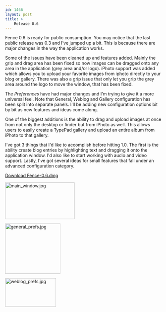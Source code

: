 ```yaml
---
id: 1466
layout: post
title: >
    Release 0.6
---
```


Fence 0.6 is ready for public consumption. You may notice that the last public release was 0.3 and I've jumped up a bit. This is because there are major changes in the way the application works.

Some of the issues have been cleaned up and features added. Mainly the grip and drag area has been fixed so now images can be dragged onto any area in the application (grey area and/or logo). iPhoto support was added which allows you to upload your favorite images from iphoto directly to your blog or gallery. There was also a grip issue that only let you grip the grey area around the logo to move the window, that has been fixed.

The <em>Preferences</em> have had major changes and I'm trying to give it a more universal feel. Note that General, Weblog and Gallery configuration has been split into separate panels. I'll be adding new configuration options bit by bit as new features and ideas come along.

One of the biggest additions is the ability to drag and upload images at once from not only the desktop or finder but from iPhoto as well. This allows users to easily create a TypePad gallery and upload an entire album from iPhoto to that gallery.

I've got 3 things that I'd like to accomplish before hitting 1.0. The first is the ability create blog entries by highlighting text and dragging it onto the application window. I'd also like to start working with audio and video support. Lastly, I've got several ideas for small features that fall under an advanced configuration category.

<a href="http://blog.socklabs.com/typepad-uploader/Fence-0.6.dmg">Download Fence-0.6.dmg</a>

<a href="http://blog.socklabs.com/typepad-uploader/0.6/main_window.jpg"><img alt="main_window.jpg" src="http://blog.socklabs.com/typepad-uploader/0.6/main_window-thumb.jpg" width="224" height="118" /></a>

<a href="http://blog.socklabs.com/typepad-uploader/0.6/general_prefs.jpg"><img alt="general_prefs.jpg" src="http://blog.socklabs.com/typepad-uploader/0.6/general_prefs-thumb.jpg" width="178" height="162" /></a>

<a href="http://blog.socklabs.com/typepad-uploader/0.6/weblog_prefs.jpg"><img alt="weblog_prefs.jpg" src="http://blog.socklabs.com/typepad-uploader/0.6/weblog_prefs-thumb.jpg" width="164" height="92" /></a>

